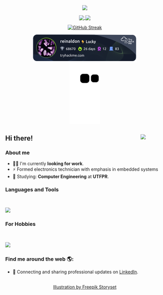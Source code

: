 <p align="center">
  <span>
    <img align="center" width="820" src="https://media.giphy.com/media/FcqKy4Kj7XOK0hCW4g/giphy.gif" />
  </a>
  <span> 
    <!-- <img align="center" width="280" src="signature.png" /> -->
  </a>
</p>


<p align="center">
  <a href="https://github.com/anuraghazra/github-readme-stats">
    <img
      align="center"
      src="https://github-readme-stats-ten-gilt.vercel.app/api/top-langs/?username=Reinaldo-Kn&layout=compact&theme=highcontrast&text_color=ffffff&hide_border=true&title_color=008f11"
    />
  </a>
  <a href="https://github.com/anuraghazra/github-readme-stats">
    <img
      align="center"
      height="165"
      src="https://github-readme-stats-ten-gilt.vercel.app/api?username=Reinaldo-Kn&count_private=true&show_icons=true&custom_title=Github%20Status&hide=issues&theme=highcontrast&text_color=ffffff&hide_border=true&icon_color=008f11&title_color=008f11"
    />
  </a>

</p>


  

<div align="center">
  
[![GitHub Streak](https://streak-stats.demolab.com?user=Reinaldo-Kn&theme=github-dark&hide_border=true&date_format=j%2Fn%5B%2FY%5D&background=000000&fire=1CFF5A)](https://git.io/streak-stats)

![tryhackme stats](https://raw.githubusercontent.com/Reinaldo-Kn/Reinaldo-Kn/master/assets/thm_propic.png)  
![](https://raw.githubusercontent.com/Reinaldo-Kn/Reinaldo-Kn/output/github-contribution-grid-snake.svg)


</div>



<div align="center">
  

</div>

## Hi there! <img src="https://media.giphy.com/media/1DogfMHafx1vlCqdSP/giphy.gif" width="75px" align="right"></h2>

### About me

- 👨‍💻 I'm currently **looking for work**.
- :zap: Formed electronics technician with emphasis in embedded systems
- 🌱 Studying: **Computer Engineering** at **UTFPR**.

### Languages and Tools

<br/>

<p align="left">
  <a href="https://skillicons.dev">
    <img src="https://skillicons.dev/icons?i=c,cpp,python,rust,js,linux,github" />
  </a>
</p>

### For Hobbies

<br/>

<p align="left">
  <a href="https://skillicons.dev">
    <img src="https://skillicons.dev/icons?i=ai,ps,raspberrypi,arduino" />
  </a>
</p>

### Find me around the web 🌎:

- 💼 Connecting and sharing professional updates on <a href="https://www.linkedin.com/in/reinaldo-kn/">LinkedIn</a>.
<p align="center">
  <br/>
  <a href="https://storyset.com/web">Illustration by Freepik Storyset</a>
</p>

